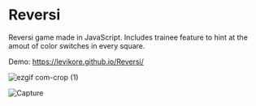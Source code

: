 # Reversi
Reversi game made in JavaScript.
Includes trainee feature to hint at the amout of color switches in every square.

Demo:  https://levikore.github.io/Reversi/

![ezgif com-crop (1)](https://user-images.githubusercontent.com/41550958/111052533-37a3a680-8464-11eb-9745-b142b0db128c.gif)

![Capture](https://user-images.githubusercontent.com/41550958/111052582-bf89b080-8464-11eb-8448-625eec660aa0.PNG)
